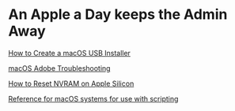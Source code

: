 # An Apple a Day keeps the Admin Away

[How to Create a macOS USB Installer](https://github.com/petrellaperspective/Koitech/blob/main/macOS_KB/creating_a_macOS_USB_installer.md)

[macOS Adobe Troubleshooting](https://github.com/petrellaperspective/Koitech/blob/main/macOS_KB/macOS_adobe_troubleshooting.md)

[How to Reset NVRAM on Apple Silicon](https://github.com/petrellaperspective/Koitech/blob/main/macOS_KB/macOS_resetting_NVRAM_applesilicon.md)

[Reference for macOS systems for use with scripting](https://github.com/petrellaperspective/Koitech/blob/main/macOS_KB/macOS_systemtool_names.md)
